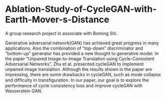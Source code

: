 # Ablation-Study-of-CycleGAN-with-Earth-Mover-s-Distance
A group research project in associate with Boming Shi.

Generative adversarial network(GAN) has achieved great progress in many applications. Also the combination of ”top-down” discriminator and ”bottom-up” generator has provided a new thought to generative model. In the paper ”Unpaired Image-to-Image Translation using Cycle-Consistent Adversarial Networks”, Zhu et al. presented cycleGAN to implement unpaired image translation. Although the results shown in the paper are impressing, there are some drawbacks in cycleGAN, such as mode collapse and difﬁculty in transﬁguration. In our paper, our goal is to explore the performance of cycle consistency loss and improve cycleGAN with Wasserstein GAN.
